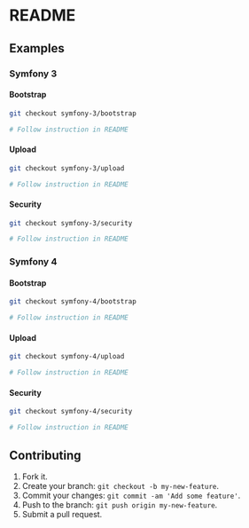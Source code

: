 # README

## Examples

### Symfony 3

#### Bootstrap

```sh
git checkout symfony-3/bootstrap

# Follow instruction in README
```

#### Upload

```sh
git checkout symfony-3/upload

# Follow instruction in README
```

#### Security

```sh
git checkout symfony-3/security

# Follow instruction in README
```

### Symfony 4

#### Bootstrap

```sh
git checkout symfony-4/bootstrap

# Follow instruction in README
```

#### Upload

```sh
git checkout symfony-4/upload

# Follow instruction in README
```

#### Security

```sh
git checkout symfony-4/security

# Follow instruction in README
```

## Contributing

1. Fork it.
2. Create your branch: `git checkout -b my-new-feature`.
3. Commit your changes: `git commit -am 'Add some feature'`.
4. Push to the branch: `git push origin my-new-feature`.
5. Submit a pull request.
